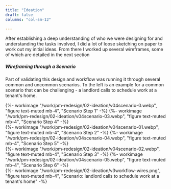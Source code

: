 ```yaml
---
title: "Ideation"
draft: false
columns: "col-sm-12"

---
```

<div class="container lg"><div class="row">
<div class="col col-12 col-sm-12 col-md-6 mb-4">

After establishing a deep understanding of who we were designing for and understanding the tasks involved, I did a lot of loose sketching on paper to work out my initial ideas. From there I worked up several wireframes, some of which are detailed in the next section

##### Wireframing through a Scenario

Part of validating this design and workflow was running it through several common and uncommon scenarios. To the left is an example for a common scenario that can be challenging - a landlord calls to schedule work at a tenant's home.

</div>
<div class="col col-sm-6 col-md-2">
     {%- workimage "/work/pm-redesign/02-ideation/v04scenario-0.webp", "figure text-muted mb-4", "Scenario Step 1" -%}
    {%- workimage "/work/pm-redesign/02-ideation/v04scenario-03.webp", "figure text-muted mb-4", "Scenario Step 4" -%}
</div>
<div class="col col-sm-6 col-md-2">
     {%- workimage "/work/pm-redesign/02-ideation/v04scenario-01.webp", "figure text-muted mb-4", "Scenario Step 2" -%}
    {%- workimage "/work/pm-redesign/02-ideation/v04scenario-04.webp", "figure text-muted mb-4", "Scenario Step 5" -%}
</div>
<div class="col col-sm-6 col-md-2">
     {%- workimage "/work/pm-redesign/02-ideation/v04scenario-02.webp", "figure text-muted mb-4", "Scenario Step 3" -%}
    {%- workimage "/work/pm-redesign/02-ideation/v04scenario-05.webp", "figure text-muted mb-4", "Scenario Step 6" -%}
</div>
</div></div>
{%- workimage "/work/pm-redesign/02-ideation/v3workflow-wires.png", "figure text-muted mb-4", "Scenario: landlord calls to schedule work at a tenant's home" -%}

